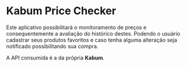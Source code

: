 # Kabum Price Checker

Este aplicativo possibilitará o monitoramento de preços e consequentemente a avaliação do histórico destes. Podendo o usuário cadastrar seus produtos favoritos e caso tenha alguma alteração seja notificado possibilitando sua compra.

A API consumida é a da própria **Kabum**.